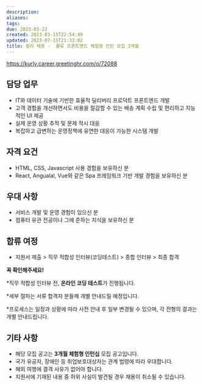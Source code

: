 ```yaml
---
description:
aliases: 
tags: 
due: 2023-03-22
created: 2023-03-15T22:54:49
updated: 2023-07-15T21:33:02
title: 컬리 채용 -  물류 프론트엔드 체험형 인턴 모집 3개월
---
```

https://kurly.career.greetinghr.com/o/72088

## 담당 업무

-   IT와 데이터 기술에 기반한 효율적 딜리버리 프로덕트 프론트엔드 개발
-   고객 경험을 개선하면서도 비용을 절감할 수 있는 배송 계획 수립 및 편리하고 지능적인 UI 제공
-   실제 운영 상황 추적 및 문제 적시 대응
-   복잡하고 급변하는 운영정책에 유연한 대응이 가능한 시스템 개발

  

## 자격 요건

-   HTML, CSS, Javascript 사용 경험을 보유하신 분
-   React, Angualal, Vue와 같은 Spa 프레임워크 기반 개발 경험을 보유하신 분

  

## 우대 사항

-   서비스 개발 및 운영 경험이 있으신 분
-   컴퓨터 유관 전공이나 그에 준하는 지식을 보유하신 분

  

## 합류 여정

-   지원서 제출 > 직무 적합성 인터뷰(코딩테스트) > 종합 인터뷰 > 최종 합격

  

**꼭 확인해주세요!**

*직무 적합성 인터뷰 전, **온라인 코딩 테스트**가 진행됩니다.

*세부 절차는 서류 합격자 분들께 개별 안내드릴 예정입니다.

*프로세스는 일정과 상황에 따라 사전 안내 후 일부 변경될 수 있으며, 각 전형의 결과는 개별 안내드립니다.

  

## 기타 사항

-   해당 모집 공고는 **3개월 체험형 인턴십** 모집 공고입니다.
-   국가 유공자, 장애인 등 취업보호대상자는 관계 법령에 따라 우대합니다.
-   해외 여행에 결격 사유가 없어야 합니다.
-   지원서에 기재된 내용 중 허위 사실이 발견될 경우 채용이 취소될 수 있습니다.
